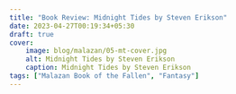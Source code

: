 ```yaml
---
title: "Book Review: Midnight Tides by Steven Erikson"
date: 2023-04-27T00:19:34+05:30
draft: true
cover: 
    image: blog/malazan/05-mt-cover.jpg
    alt: Midnight Tides by Steven Erikson
    caption: Midnight Tides by Steven Erikson
tags: ["Malazan Book of the Fallen", "Fantasy"]
---
```

